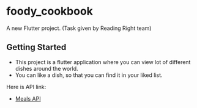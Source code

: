 # foody_cookbook

A new Flutter project. (Task given by Reading Right team)

## Getting Started

- This project is a flutter application where you can view lot of different dishes around the world.
- You can like a dish, so that you can find it in your liked list.


Here is API link:

- [Meals API](https://www.themealdb.com/api.php)